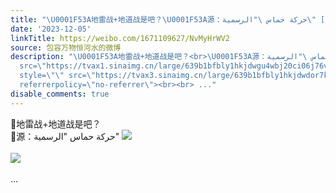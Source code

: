 ```yaml
---
title: "\U0001F53A地雷战+地道战是吧？\U0001F53A源：حركة حماس \"الرسمية\" [图片][图片]"
date: '2023-12-05'
linkTitle: https://weibo.com/1671109627/NvMyHrWV2
source: 包容万物恒河水的微博
description: "\U0001F53A地雷战+地道战是吧？<br>\U0001F53A源：حركة حماس \"الرسمية\" <img style=\"\"
  src=\"https://tvax1.sinaimg.cn/large/639b1bfbly1hkjdwgu4wbj20ci06j76v.jpg\" referrerpolicy=\"no-referrer\"><br><br><img
  style=\"\" src=\"https://tvax3.sinaimg.cn/large/639b1bfbly1hkjdwdor7kj20cg06j40u.jpg\"
  referrerpolicy=\"no-referrer\"><br><br> ..."
disable_comments: true
---
```

🔺地雷战+地道战是吧？<br>🔺源：حركة حماس "الرسمية" <img style="" src="https://tvax1.sinaimg.cn/large/639b1bfbly1hkjdwgu4wbj20ci06j76v.jpg" referrerpolicy="no-referrer"><br><br><img style="" src="https://tvax3.sinaimg.cn/large/639b1bfbly1hkjdwdor7kj20cg06j40u.jpg" referrerpolicy="no-referrer"><br><br> ...